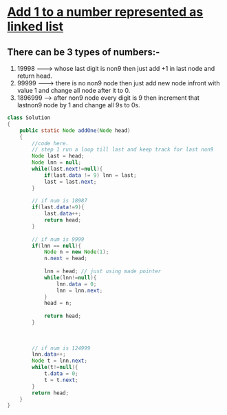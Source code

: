 # [**Add 1 to a number represented as linked list**](https://practice.geeksforgeeks.org/problems/add-1-to-a-number-represented-as-linked-list/1#)
## There can be 3 types of numbers:-
1. 19998 ---> whose last digit is non9 then just add +1 in last node and return head.
2. 99999 ---> there is no non9 node then just add new node infront with value 1 and change all node after it to 0.
3. 1896999 --> after non9 node every digit is 9 then increment that lastnon9 node by 1 and change all 9s to 0s.

```java
class Solution
{
    public static Node addOne(Node head) 
    { 
        //code here.
        // step 1 run a loop till last and keep track for last non9
        Node last = head;
        Node lnn = null;
        while(last.next!=null){
            if(last.data != 9) lnn = last;
            last = last.next;
        }
        
        // if num is 18987
        if(last.data!=9){
            last.data++;
            return head;
        }
        
        // if num is 9999
        if(lnn == null){
            Node n = new Node(1);
            n.next = head;
            
            lnn = head; // just using made pointer
            while(lnn!=null){
                lnn.data = 0;
                lnn = lnn.next;
            }
            head = n;
            
            return head;
        }
        
        
        
        // if num is 124999
        lnn.data++;
        Node t = lnn.next;
        while(t!=null){
            t.data = 0;
            t = t.next;
        }
        return head;
    }
}

```
